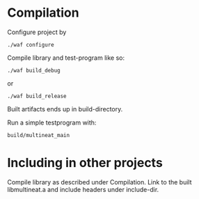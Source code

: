 
Compilation
===========

Configure project by

    ./waf configure

Compile library and test-program like so:

    ./waf build_debug

or

    ./waf build_release

Built artifacts ends up in build-directory.

Run a simple testprogram with:

    build/multineat_main

Including in other projects
===========================

Compile library as described under Compilation. Link to the built
libmultineat.a and include headers under include-dir.
